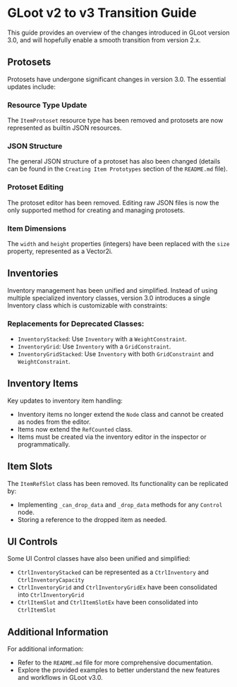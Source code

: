 # GLoot v2 to v3 Transition Guide

This guide provides an overview of the changes introduced in GLoot version 3.0, and will hopefully enable a smooth transition from version 2.x.

## Protosets

Protosets have undergone significant changes in version 3.0. The essential updates include:

### Resource Type Update

The `ItemProtoset` resource type has been removed and protosets are now represented as builtin JSON resources.

### JSON Structure

The general JSON structure of a protoset has also been changed (details can be found in the `Creating Item Prototypes` section of the `README.md` file).

### Protoset Editing

The protoset editor has been removed. Editing raw JSON files is now the only supported method for creating and managing protosets.

### Item Dimensions

The `width` and `height` properties (integers) have been replaced with the `size` property, represented as a Vector2i.

## Inventories

Inventory management has been unified and simplified. Instead of using multiple specialized inventory classes, version 3.0 introduces a single Inventory class which is customizable with constraints:

### Replacements for Deprecated Classes:

* `InventoryStacked`: Use `Inventory` with a `WeightConstraint`.
* `InventoryGrid`: Use `Inventory` with a `GridConstraint`.
* `InventoryGridStacked`: Use `Inventory` with both `GridConstraint` and `WeightConstraint`.

## Inventory Items

Key updates to inventory item handling:

* Inventory items no longer extend the `Node` class and cannot be created as nodes from the editor.
* Items now extend the `RefCounted` class.
* Items must be created via the inventory editor in the inspector or programmatically.

## Item Slots

The `ItemRefSlot` class has been removed. Its functionality can be replicated by:

* Implementing `_can_drop_data` and `_drop_data` methods for any `Control` node.
* Storing a reference to the dropped item as needed.

## UI Controls

Some UI Control classes have also been unified and simplified:

* `CtrlInventoryStacked` can be represented as a `CtrlInventory` and `CtrlInventoryCapacity`
* `CtrlInventoryGrid` and `CtrlInventoryGridEx` have been consolidated into `CtrlInventoryGrid`
* `CtrlItemSlot` and `CtrlItemSlotEx` have been consolidated into `CtrlItemSlot`

## Additional Information

For additional information:

* Refer to the `README.md` file for more comprehensive documentation.
* Explore the provided examples to better understand the new features and workflows in GLoot v3.0.